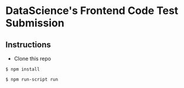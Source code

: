 DataScience's Frontend Code Test Submission
==================

## Instructions

* Clone this repo

```
$ npm install
```

```
$ npm run-script run
```
